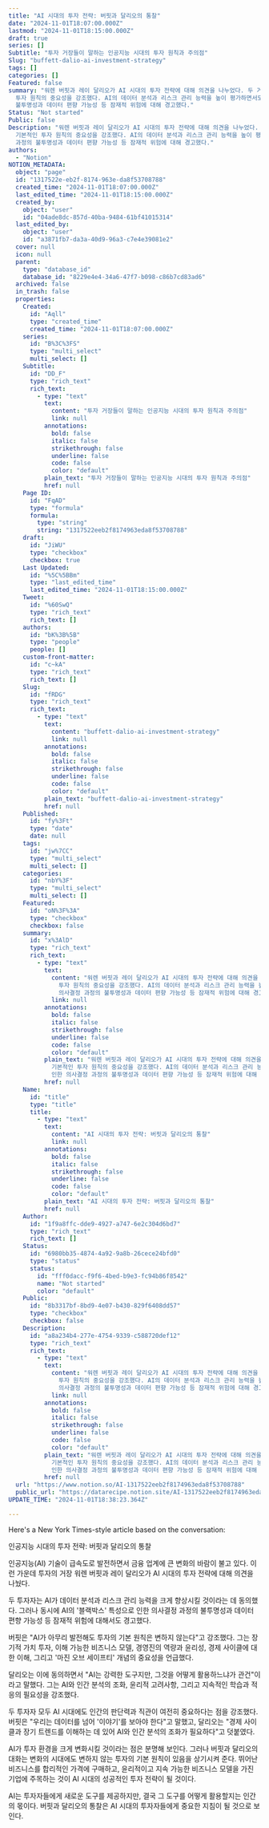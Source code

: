 ```yaml
---
title: "AI 시대의 투자 전략: 버핏과 달리오의 통찰"
date: "2024-11-01T18:07:00.000Z"
lastmod: "2024-11-01T18:15:00.000Z"
draft: true
series: []
Subtitle: "투자 거장들이 말하는 인공지능 시대의 투자 원칙과 주의점"
Slug: "buffett-dalio-ai-investment-strategy"
tags: []
categories: []
Featured: false
summary: "워렌 버핏과 레이 달리오가 AI 시대의 투자 전략에 대해 의견을 나누었다. 두 거장은 AI의 잠재력을 인정하면서도 기본적인
  투자 원칙의 중요성을 강조했다. AI의 데이터 분석과 리스크 관리 능력을 높이 평가하면서도, '블랙박스' 특성으로 인한 의사결정 과정의
  불투명성과 데이터 편향 가능성 등 잠재적 위험에 대해 경고했다."
Status: "Not started"
Public: false
Description: "워렌 버핏과 레이 달리오가 AI 시대의 투자 전략에 대해 의견을 나누었다. 두 거장은 AI의 잠재력을 인정하면서도
  기본적인 투자 원칙의 중요성을 강조했다. AI의 데이터 분석과 리스크 관리 능력을 높이 평가하면서도, '블랙박스' 특성으로 인한 의사결정
  과정의 불투명성과 데이터 편향 가능성 등 잠재적 위험에 대해 경고했다."
authors:
  - "Notion"
NOTION_METADATA:
  object: "page"
  id: "1317522e-eb2f-8174-963e-da8f53708788"
  created_time: "2024-11-01T18:07:00.000Z"
  last_edited_time: "2024-11-01T18:15:00.000Z"
  created_by:
    object: "user"
    id: "04ade8dc-857d-40ba-9484-61bf41015314"
  last_edited_by:
    object: "user"
    id: "a3871fb7-da3a-40d9-96a3-c7e4e39081e2"
  cover: null
  icon: null
  parent:
    type: "database_id"
    database_id: "8229e4e4-34a6-47f7-b098-c86b7cd83ad6"
  archived: false
  in_trash: false
  properties:
    Created:
      id: "Aqll"
      type: "created_time"
      created_time: "2024-11-01T18:07:00.000Z"
    series:
      id: "B%3C%3FS"
      type: "multi_select"
      multi_select: []
    Subtitle:
      id: "DD_F"
      type: "rich_text"
      rich_text:
        - type: "text"
          text:
            content: "투자 거장들이 말하는 인공지능 시대의 투자 원칙과 주의점"
            link: null
          annotations:
            bold: false
            italic: false
            strikethrough: false
            underline: false
            code: false
            color: "default"
          plain_text: "투자 거장들이 말하는 인공지능 시대의 투자 원칙과 주의점"
          href: null
    Page ID:
      id: "FqAD"
      type: "formula"
      formula:
        type: "string"
        string: "1317522eeb2f8174963eda8f53708788"
    draft:
      id: "JiWU"
      type: "checkbox"
      checkbox: true
    Last Updated:
      id: "%5C%5BBm"
      type: "last_edited_time"
      last_edited_time: "2024-11-01T18:15:00.000Z"
    Tweet:
      id: "%60SwQ"
      type: "rich_text"
      rich_text: []
    authors:
      id: "bK%3B%5B"
      type: "people"
      people: []
    custom-front-matter:
      id: "c~kA"
      type: "rich_text"
      rich_text: []
    Slug:
      id: "fRDG"
      type: "rich_text"
      rich_text:
        - type: "text"
          text:
            content: "buffett-dalio-ai-investment-strategy"
            link: null
          annotations:
            bold: false
            italic: false
            strikethrough: false
            underline: false
            code: false
            color: "default"
          plain_text: "buffett-dalio-ai-investment-strategy"
          href: null
    Published:
      id: "fy%3Ft"
      type: "date"
      date: null
    tags:
      id: "jw%7CC"
      type: "multi_select"
      multi_select: []
    categories:
      id: "nbY%3F"
      type: "multi_select"
      multi_select: []
    Featured:
      id: "oN%3F%3A"
      type: "checkbox"
      checkbox: false
    summary:
      id: "x%3AlD"
      type: "rich_text"
      rich_text:
        - type: "text"
          text:
            content: "워렌 버핏과 레이 달리오가 AI 시대의 투자 전략에 대해 의견을 나누었다. 두 거장은 AI의 잠재력을 인정하면서도 기본적인
              투자 원칙의 중요성을 강조했다. AI의 데이터 분석과 리스크 관리 능력을 높이 평가하면서도, '블랙박스' 특성으로 인한
              의사결정 과정의 불투명성과 데이터 편향 가능성 등 잠재적 위험에 대해 경고했다."
            link: null
          annotations:
            bold: false
            italic: false
            strikethrough: false
            underline: false
            code: false
            color: "default"
          plain_text: "워렌 버핏과 레이 달리오가 AI 시대의 투자 전략에 대해 의견을 나누었다. 두 거장은 AI의 잠재력을 인정하면서도
            기본적인 투자 원칙의 중요성을 강조했다. AI의 데이터 분석과 리스크 관리 능력을 높이 평가하면서도, '블랙박스' 특성으로
            인한 의사결정 과정의 불투명성과 데이터 편향 가능성 등 잠재적 위험에 대해 경고했다."
          href: null
    Name:
      id: "title"
      type: "title"
      title:
        - type: "text"
          text:
            content: "AI 시대의 투자 전략: 버핏과 달리오의 통찰"
            link: null
          annotations:
            bold: false
            italic: false
            strikethrough: false
            underline: false
            code: false
            color: "default"
          plain_text: "AI 시대의 투자 전략: 버핏과 달리오의 통찰"
          href: null
    Author:
      id: "1f9a8ffc-dde9-4927-a747-6e2c304d6bd7"
      type: "rich_text"
      rich_text: []
    Status:
      id: "6980bb35-4874-4a92-9a8b-26cece24bfd0"
      type: "status"
      status:
        id: "fff0dacc-f9f6-4bed-b9e3-fc94b86f8542"
        name: "Not started"
        color: "default"
    Public:
      id: "8b3317bf-8bd9-4e07-b430-829f6408dd57"
      type: "checkbox"
      checkbox: false
    Description:
      id: "a8a234b4-277e-4754-9339-c588720def12"
      type: "rich_text"
      rich_text:
        - type: "text"
          text:
            content: "워렌 버핏과 레이 달리오가 AI 시대의 투자 전략에 대해 의견을 나누었다. 두 거장은 AI의 잠재력을 인정하면서도 기본적인
              투자 원칙의 중요성을 강조했다. AI의 데이터 분석과 리스크 관리 능력을 높이 평가하면서도, '블랙박스' 특성으로 인한
              의사결정 과정의 불투명성과 데이터 편향 가능성 등 잠재적 위험에 대해 경고했다."
            link: null
          annotations:
            bold: false
            italic: false
            strikethrough: false
            underline: false
            code: false
            color: "default"
          plain_text: "워렌 버핏과 레이 달리오가 AI 시대의 투자 전략에 대해 의견을 나누었다. 두 거장은 AI의 잠재력을 인정하면서도
            기본적인 투자 원칙의 중요성을 강조했다. AI의 데이터 분석과 리스크 관리 능력을 높이 평가하면서도, '블랙박스' 특성으로
            인한 의사결정 과정의 불투명성과 데이터 편향 가능성 등 잠재적 위험에 대해 경고했다."
          href: null
  url: "https://www.notion.so/AI-1317522eeb2f8174963eda8f53708788"
  public_url: "https://datarecipe.notion.site/AI-1317522eeb2f8174963eda8f53708788"
UPDATE_TIME: "2024-11-01T18:38:23.364Z"

---
```



Here's a New York Times-style article based on the conversation:

인공지능 시대의 투자 전략: 버핏과 달리오의 통찰

인공지능(AI) 기술이 급속도로 발전하면서 금융 업계에 큰 변화의 바람이 불고 있다. 이런 가운데 투자의 거장 워렌 버핏과 레이 달리오가 AI 시대의 투자 전략에 대해 의견을 나눴다.

두 투자자는 AI가 데이터 분석과 리스크 관리 능력을 크게 향상시킬 것이라는 데 동의했다. 그러나 동시에 AI의 '블랙박스' 특성으로 인한 의사결정 과정의 불투명성과 데이터 편향 가능성 등 잠재적 위험에 대해서도 경고했다.

버핏은 "AI가 아무리 발전해도 투자의 기본 원칙은 변하지 않는다"고 강조했다. 그는 장기적 가치 투자, 이해 가능한 비즈니스 모델, 경영진의 역량과 윤리성, 경제 사이클에 대한 이해, 그리고 '마진 오브 세이프티' 개념의 중요성을 언급했다.

달리오는 이에 동의하면서 "AI는 강력한 도구지만, 그것을 어떻게 활용하느냐가 관건"이라고 말했다. 그는 AI와 인간 분석의 조화, 윤리적 고려사항, 그리고 지속적인 학습과 적응의 필요성을 강조했다.

두 투자자 모두 AI 시대에도 인간의 판단력과 직관이 여전히 중요하다는 점을 강조했다. 버핏은 "우리는 데이터를 넘어 '이야기'를 보아야 한다"고 말했고, 달리오는 "경제 사이클과 장기 트렌드를 이해하는 데 있어 AI와 인간 분석의 조화가 필요하다"고 덧붙였다.

AI가 투자 환경을 크게 변화시킬 것이라는 점은 분명해 보인다. 그러나 버핏과 달리오의 대화는 변화의 시대에도 변하지 않는 투자의 기본 원칙이 있음을 상기시켜 준다. 뛰어난 비즈니스를 합리적인 가격에 구매하고, 윤리적이고 지속 가능한 비즈니스 모델을 가진 기업에 주목하는 것이 AI 시대의 성공적인 투자 전략이 될 것이다.

AI는 투자자들에게 새로운 도구를 제공하지만, 결국 그 도구를 어떻게 활용할지는 인간의 몫이다. 버핏과 달리오의 통찰은 AI 시대의 투자자들에게 중요한 지침이 될 것으로 보인다.

